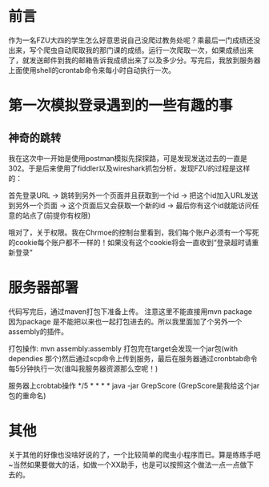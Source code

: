 <h1>前言</h1>


<p>作为一名FZU大四的学生怎么好意思说自己没爬过教务处呢？乘最后一门成绩还没出来，写个爬虫自动爬取我的那门课的成绩。运行一次爬取一次，如果成绩出来了，就发送邮件到我的邮箱告诉我成绩出来了以及多少分。写完后，我放到服务器上面使用shell的crontab命令来每小时自动执行一次。</p>


<h1>第一次模拟登录遇到的一些有趣的事</h1>


<h2>神奇的跳转</h2>


<p>我在这次中一开始是使用postman模拟先探探路，可是发现发送过去的一直是302。于是后来使用了fiddler以及wireshark抓包分析，发现FZU的过程是这样的：</p>


<p>首先登录URL -&gt; 跳转到另外一个页面并且获取到一个id -&gt; 把这个id加入URL发送到另外一个页面 -&gt; 这个页面后又会获取一个新的id -&gt; 最后你有这个id就能访问任意的站点了(前提你有权限) </p>


<p>哦对了，关于权限。我在Chrmoe的控制台里看到，我们每个账户必须有一个写死的cookie每个账户都不一样的！如果没有这个cookie将会一直收到“登录超时请重新登录”</p>


<h1>服务器部署</h1>


<p>代码写完后，通过maven打包下准备上传。
注意这里不能直接用mvn package 因为package 是不能把以来也一起打包进去的。所以我里面加了个另外一个assembly的插件。</p>

<p>打包操作: mvn assembly:assembly  打包完在target会发现一个jar包(with dependies 那个)然后通过scp命令上传到服务，最后在服务器通过cronbtab命令每5分钟执行一次(谁叫我服务器资源那么空呢！)</p>

<p>服务器上crobtab操作
*/5 * * * * java -jar GrepScore (GrepScore是我给这个jar包的重命名)</p>

<h1>其他</h1>


<p>关于其他的好像也没啥好说的了，一个比较简单的爬虫小程序而已。算是练练手吧~当然如果要做大的话，如做一个XX助手，也是可以按照这个做法一点一点做下去的。</p>
